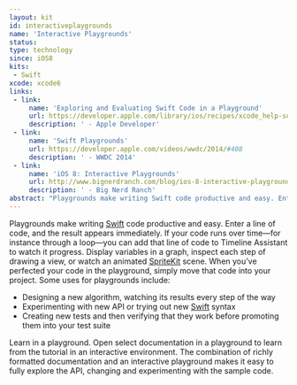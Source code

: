 ```yaml
---
layout: kit
id: interactiveplaygrounds 
name: 'Interactive Playgrounds'
status:
type: technology
since: iOS8
kits:
 - Swift
xcode: xcode6
links:
 - link:
     name: 'Exploring and Evaluating Swift Code in a Playground'
     url: https://developer.apple.com/library/ios/recipes/xcode_help-source_editor/chapters/ExploringandEvaluatingSwiftCodeinaPlayground.html
     description: ' - Apple Developer'
 - link:
     name: 'Swift Playgrounds'
     url: https://developer.apple.com/videos/wwdc/2014/#408
     description: ' - WWDC 2014'
 - link:
     name: 'iOS 8: Interactive Playgrounds'
     url: http://www.bignerdranch.com/blog/ios-8-interactive-playgrounds/
     description: ' - Big Nerd Ranch'
abstract: "Playgrounds make writing Swift code productive and easy. Enter a line of code, and the result appears immediately."
---
```


Playgrounds make writing [Swift](/Swift) code productive and easy. Enter a line of code, and the result appears immediately. If your code runs over time—for instance through a loop—you can add that line of code to Timeline Assistant to watch it progress. Display variables in a graph, inspect each step of drawing a view, or watch an animated [SpriteKit](/SpriteKit) scene. When you’ve perfected your code in the playground, simply move that code into your project. Some uses for playgrounds include:

* Designing a new algorithm, watching its results every step of the way
* Experimenting with new API or trying out new [Swift](/Swift) syntax
* Creating new tests and then verifying that they work before promoting them into your test suite

Learn in a playground. Open select documentation in a playground to learn from the tutorial in an interactive environment. The combination of richly formatted documentation and an interactive playground makes it easy to fully explore the API, changing and experimenting with the sample code.
